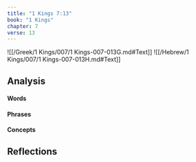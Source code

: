 ```yaml
---
title: "1 Kings 7:13"
book: "1 Kings"
chapter: 7
verse: 13
---
```

![[/Greek/1 Kings/007/1 Kings-007-013G.md#Text]]
![[/Hebrew/1 Kings/007/1 Kings-007-013H.md#Text]]

## Analysis

#### Words

#### Phrases

#### Concepts

## Reflections
